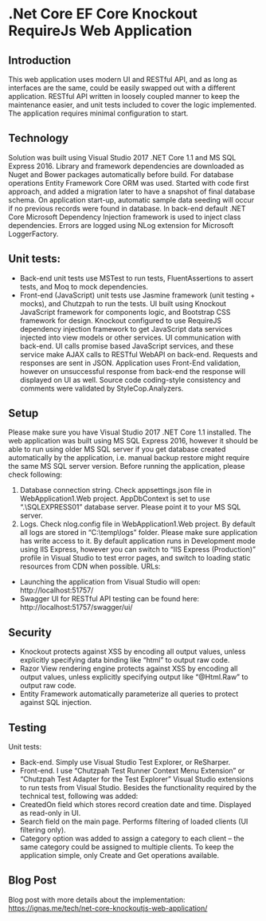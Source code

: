 # .Net Core EF Core Knockout RequireJs Web Application

## Introduction
This web application uses modern UI and RESTful API, and as long as interfaces are the same, could be easily swapped out with a different application. RESTful API written in loosely coupled manner to keep the maintenance easier, and unit tests included to cover the logic implemented. The application requires minimal configuration to start.

## Technology
Solution was built using Visual Studio 2017 .NET Core 1.1 and MS SQL Express 2016.
Library and framework dependencies are downloaded as Nuget and Bower packages automatically before build.
For database operations Entity Framework Core ORM was used. Started with code first approach, and added a migration later to have a snapshot of final database schema. On application start-up, automatic sample data seeding will occur if no previous records were found in database.
In back-end default .NET Core Microsoft Dependency Injection framework is used to inject class dependencies.
Errors are logged using NLog extension for Microsoft LoggerFactory. 

## Unit tests:
*	Back-end unit tests use MSTest to run tests, FluentAssertions to assert tests, and Moq to mock dependencies.
*	Front-end (JavaScript) unit tests use Jasmine framework (unit testing + mocks), and Chutzpah to run the tests.
UI built using Knockout JavaScript framework for components logic, and Bootstrap CSS framework for design. Knockout configured to use RequireJS dependency injection framework to get JavaScript data services injected into view models or other services.
UI communication with back-end. UI calls promise based JavaScript services, and these service make AJAX calls to RESTful WebAPI on back-end. Requests and responses are sent in JSON.
Application uses Front-End validation, however on unsuccessful response from back-end the response will displayed on UI as well.
Source code coding-style consistency and comments were validated by StyleCop.Analyzers.

## Setup
Please make sure you have Visual Studio 2017 .NET Core 1.1 installed. 
The web application was built using MS SQL Express 2016, however it should be able to run using older MS SQL server if you get database created automatically by the application, i.e. manual backup restore might require the same MS SQL server version. 
Before running the application, please check following:
1.	Database connection string. Check appsettings.json file in WebApplication1.Web project. AppDbContext is set to use “.\SQLEXPRESS01” database server. Please point it to your MS SQL server.
2.	Logs. Check nlog.config file in WebApplication1.Web project. By default all logs are stored in “C:\temp\logs” folder. Please make sure application has write access to it.
By default application runs in Development mode using IIS Express, however you can switch to “IIS Express (Production)” profile in Visual Studio to test error pages, and switch to loading static resources from CDN when possible.
URLs:
*	Launching the application from Visual Studio will open: http://localhost:51757/ 
*	Swagger UI for RESTful API testing can be found here: http://localhost:51757/swagger/ui/ 

## Security
*	Knockout protects against XSS by encoding all output values, unless explicitly specifying data binding like “html” to output raw code.
*	Razor View rendering engine protects against XSS by encoding all output values, unless explicitly specifying output like “@Html.Raw” to output raw code.
*	Entity Framework automatically parameterize all queries to protect against SQL injection.

## Testing
Unit tests:
*	Back-end. Simply use Visual Studio Test Explorer, or ReSharper.
*	Front-end. I use “Chutzpah Test Runner Context Menu Extension” or “Chutzpah Test Adapter for the Test Explorer” Visual Studio extensions to run tests from Visual Studio.
Besides the functionality required by the technical test, following was added:
*	CreatedOn field which stores record creation date and time. Displayed as read-only in UI.
*	Search field on the main page. Performs filtering of loaded clients (UI filtering only).
*	Category option was added to assign a category to each client – the same category could be assigned to multiple clients. To keep the application simple, only Create and Get operations available.

## Blog Post
Blog post with more details about the implementation: https://ignas.me/tech/net-core-knockoutjs-web-application/
